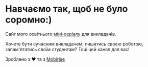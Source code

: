 # Навчаємо так, щоб не було соромно:)
Сайт мого освітнього [міні-серіалу](https://www.youtube.com/@proudeduua) для викладачів.

Хочете бути сучасним викладачем, пишатись своєю роботою, запам'ятатись своїм студентам?
Тоці цей канал для вас!

Зроблено з ❤ та з [Mobirise](http://mobirise.com)
